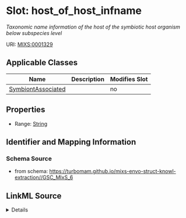 # Slot: host_of_host_infname


_Taxonomic name information of the host of the symbiotic host organism below subspecies level_



URI: [MIXS:0001329](https://w3id.org/mixs/0001329)



<!-- no inheritance hierarchy -->




## Applicable Classes

| Name | Description | Modifies Slot |
| --- | --- | --- |
[SymbiontAssociated](SymbiontAssociated.md) |  |  no  |







## Properties

* Range: [String](String.md)





## Identifier and Mapping Information







### Schema Source


* from schema: https://turbomam.github.io/mixs-envo-struct-knowl-extraction//GSC_MIxS_6




## LinkML Source

<details>
```yaml
name: host_of_host_infname
description: Taxonomic name information of the host of the symbiotic host organism
  below subspecies level
title: host of the symbiotic host infra-specific name
notes:
- host
- host.
- symbiosis
from_schema: https://turbomam.github.io/mixs-envo-struct-knowl-extraction//GSC_MIxS_6
rank: 1000
slot_uri: MIXS:0001329
multivalued: false
alias: host_of_host_infname
domain_of:
- SymbiontAssociated
range: string
required: false
recommended: false

```
</details>